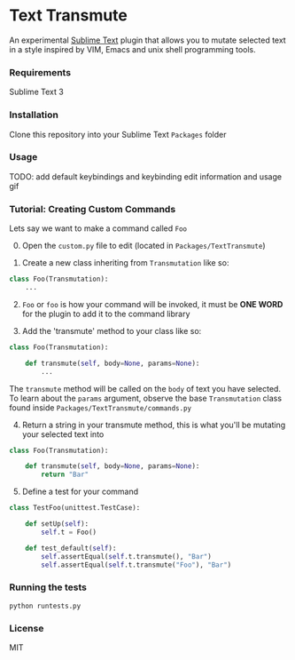 # Text Transmute

An experimental [Sublime Text](https://www.sublimetext.com/) plugin that allows you to mutate selected text in a style inspired by VIM, Emacs and unix shell programming tools.

### Requirements

Sublime Text 3

### Installation

Clone this repository into your Sublime Text `Packages` folder

### Usage

TODO: add default keybindings and keybinding edit information and usage gif

### Tutorial: Creating Custom Commands

Lets say we want to make a command called `Foo`

0. Open the `custom.py` file to edit (located in  `Packages/TextTransmute`)

1. Create a new class inheriting from `Transmutation` like so:

```python
class Foo(Transmutation):
    ...
```

2. `Foo` or `foo` is how your command will be invoked, it must
    be **ONE WORD** for the plugin to add it to the command library

3. Add the 'transmute' method to your class like so:

```python
class Foo(Transmutation):

    def transmute(self, body=None, params=None):
        ...
```

The `transmute` method will be called on the `body` of text
you have selected. To learn about the `params` argument,
observe the base `Transmutation` class found inside
`Packages/TextTransmute/commands.py`

4. Return a string in your transmute method, this is what you'll be
   mutating your selected text into

```python
class Foo(Transmutation):

    def transmute(self, body=None, params=None):
        return "Bar"
```

5. Define a test for your command

```python
class TestFoo(unittest.TestCase):

    def setUp(self):
        self.t = Foo()

    def test_default(self):
        self.assertEqual(self.t.transmute(), "Bar")
        self.assertEqual(self.t.transmute("Foo"), "Bar")
```

### Running the tests

```
python runtests.py
```

### License

MIT
